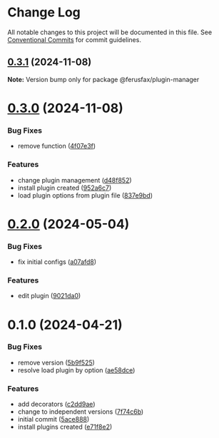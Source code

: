 # Change Log

All notable changes to this project will be documented in this file.
See [Conventional Commits](https://conventionalcommits.org) for commit guidelines.

## [0.3.1](https://github.com/ferusfax/ferusfax/compare/@ferusfax/plugin-manager@0.3.0...@ferusfax/plugin-manager@0.3.1) (2024-11-08)

**Note:** Version bump only for package @ferusfax/plugin-manager

# [0.3.0](https://github.com/ferusfax/ferusfax/compare/@ferusfax/plugin-manager@0.2.0...@ferusfax/plugin-manager@0.3.0) (2024-11-08)

### Bug Fixes

- remove function ([4f07e3f](https://github.com/ferusfax/ferusfax/commit/4f07e3f1cb2e822e5767d3e27153b72c9760be36))

### Features

- change plugin management ([d48f852](https://github.com/ferusfax/ferusfax/commit/d48f852f0487ef5903c6e115997900113a16c6c1))
- install plugin created ([952a6c7](https://github.com/ferusfax/ferusfax/commit/952a6c73f7de3b78ddf5bd7ab87edce8892e2975))
- load plugin options from plugin file ([837e9bd](https://github.com/ferusfax/ferusfax/commit/837e9bd2ad3ffd584f9a71d54792f45714bb7b6e))

# [0.2.0](https://github.com/ferusfax/ferusfax/compare/@ferusfax/plugin-manager@0.1.0...@ferusfax/plugin-manager@0.2.0) (2024-05-04)

### Bug Fixes

- fix initial configs ([a07afd8](https://github.com/ferusfax/ferusfax/commit/a07afd881290751d3fca72cc966e26a06128f675))

### Features

- edit plugin ([9021da0](https://github.com/ferusfax/ferusfax/commit/9021da06b9d387a707c3a6d21b99ae5df9e0000a))

# 0.1.0 (2024-04-21)

### Bug Fixes

- remove version ([5b9f525](https://github.com/ferusfax/ferusfax/commit/5b9f525ea997c3d22bb7fff003ef73e903a669a0))
- resolve load plugin by option ([ae58dce](https://github.com/ferusfax/ferusfax/commit/ae58dceb8e91ebfef6986efd1a1581f8e0b2cb38))

### Features

- add decorators ([c2dd9ae](https://github.com/ferusfax/ferusfax/commit/c2dd9ae9fc5d3f29b82e570195fd08e695dfe234))
- change to independent versions ([7f74c6b](https://github.com/ferusfax/ferusfax/commit/7f74c6b2fcecf2d432092351a4048ceb3f43a109))
- initial commit ([5ace888](https://github.com/ferusfax/ferusfax/commit/5ace8881e454294c3024b84550b283f925fd42bd))
- install plugins created ([e71f8e2](https://github.com/ferusfax/ferusfax/commit/e71f8e2c113edf6d391ff76b458170818fbde5f6))

